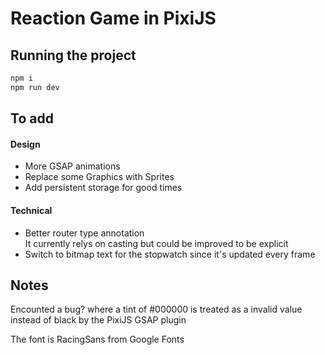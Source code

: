 # Reaction Game in PixiJS

## Running the project

```bash
npm i
npm run dev
```

## To add

#### Design

* More GSAP animations
* Replace some Graphics with Sprites
* Add persistent storage for good times

#### Technical

* Better router type annotation \
  It currently relys on casting but could be improved to be explicit
* Switch to bitmap text for the stopwatch since it's updated every frame

## Notes

Encounted a bug? where a tint of #000000 is treated as a invalid value instead of black
by the PixiJS GSAP plugin

The font is RacingSans from Google Fonts
  
